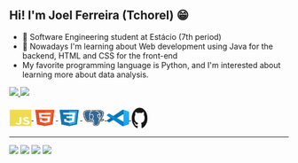 ## Hi! I'm Joel Ferreira (Tchorel) 😁

* :school_satchel: Software Engineering student at Estácio (7th period) 
* 📘 Nowadays I'm learning about Web development using Java for the backend, HTML and CSS for the front-end
* My favorite programming language is Python, and I'm interested about learning more about data analysis.

<div>
  <a href="https://github.com/Tchorel">
  <img height="180em" src="https://github-readme-stats.vercel.app/api?username=Tchorel&show_icons=true&theme=tokyonight&include_all_commits=true&count_private=true"/>
  <img height="180em" src="https://github-readme-stats.vercel.app/api/top-langs/?username=Tchorel&layout=compact&langs_count=6&theme=tokyonight"/>
</div>
 
<div style="display: inline_block"><br>
  <img align="center" alt="Js" height="30" width="40" src="https://raw.githubusercontent.com/devicons/devicon/master/icons/javascript/javascript-plain.svg">
  <img align="center" alt="HTML" height="30" width="40" src="https://raw.githubusercontent.com/devicons/devicon/master/icons/html5/html5-original.svg">
  <img align="center" alt="CSS" height="30" width="40" src="https://raw.githubusercontent.com/devicons/devicon/master/icons/css3/css3-original.svg">
  <img align="center" alt="PostegreSql" height="30" width="40" src="https://raw.githubusercontent.com/devicons/devicon/master/icons/postgresql/postgresql-original.svg"> 
  <img align="center" alt="Visual Studio Code" height="30" width="40" src="https://raw.githubusercontent.com/devicons/devicon/master/icons/vscode/vscode-original.svg"> 
  <img align="center" alt="Git" height="40" width="30" src="https://raw.githubusercontent.com/devicons/devicon/master/icons/github/github-original.svg">
</div>

<hr>
 
<div>
  <a href="https://instagram.com/Tchorel" target="_blank"><img src="https://img.shields.io/badge/-Instagram-%23E4405F?style=for-the-badge&logo=instagram&logoColor=white" target="_blank"></a>
 <a href="https://discord.com/channels/386359116399902720/386359116399902723" target="_blank"><img src="https://img.shields.io/badge/Discord-7289DA?style=for-the-badge&logo=discord&logoColor=white" target="_blank"></a> 
  <a href = "mailto:joeljunio54@gmail.com"><img src="https://img.shields.io/badge/-Gmail-%23333?style=for-the-badge&logo=gmail&logoColor=white" target="_blank"></a>
  <a href="https://www.linkedin.com/in/joel--ferreira/" target="_blank"><img src="https://img.shields.io/badge/-LinkedIn-%230077B5?style=for-the-badge&logo=linkedin&logoColor=white" target="_blank"></a> 
</div>
